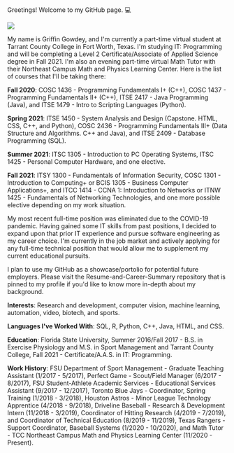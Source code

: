 Greetings! Welcome to my GitHub page. :computer:

<img src = "https://img.shields.io/badge/GitHub-100000?style=for-the-badge&logo=github&logoColor=white" />

My name is Griffin Gowdey, and I'm currently a part-time virtual student at Tarrant County College in Fort Worth, Texas. I'm studying IT: Programming and will be completing a Level 2 Certificate/Associate of Applied Science degree in Fall 2021. I'm also an evening part-time virtual Math Tutor with their Northeast Campus Math and Physics Learning Center. Here is the list of courses that I'll be taking there:

<b>Fall 2020</b>:
COSC 1436 - Programming Fundamentals I+ (C++), COSC 1437 - Programming Fundamentals II+ (C++), ITSE 2417 - Java Programming (Java), and ITSE 1479 - Intro to Scripting Languages (Python).

<b>Spring 2021</b>:
ITSE 1450 - System Analysis and Design (Capstone. HTML, CSS, C++, and Python), COSC 2436 - Programming Fundamentals III+ (Data Structure and Algorithms. C++ and Java), and ITSE 2409 - Database Programming (SQL).

<b>Summer 2021</b>:
ITSC 1305 - Introduction to PC Operating Systems, ITSC 1425 - Personal Computer Hardware, and one elective.

<b>Fall 2021</b>:
ITSY 1300 - Fundamentals of Information Security, COSC 1301 - Introduction to Computing+ or BCIS 1305 - Business Computer Applications+, and ITCC 1414 - CCNA 1: Introduction to Networks or ITNW 1425 - Fundamentals of Networking Technologies, and one more possible elective depending on my work situation.

My most recent full-time position was eliminated due to the COVID-19 pandemic. Having gained some IT skills from past positions, I decided to expand upon that prior IT experience and pursue software engineering as my career choice. I'm currently in the job market and actively applying for any full-time technical position that would allow me to supplement my current educational pursuits.

I plan to use my GitHub as a showcase/portolio for potential future employers. Please visit the Resume-and-Career-Summary repository that is pinned to my profile if you'd like to know more in-depth about my background.

<b>Interests</b>: Research and development, computer vision, machine learning, automation, video, biotech, and sports.

<b>Languages I've Worked With</b>: SQL, R, Python, C++, Java, HTML, and CSS.

<b>Education</b>: Florida State University, Summer 2016/Fall 2017 - B.S. in Exercise Physiology and M.S. in Sport Management and Tarrant County College, Fall 2021 - Certificate/A.A.S. in IT: Programming.

<b>Work History</b>: FSU Department of Sport Management - Graduate Teaching Assistant (1/2017 - 5/2017), Perfect Game - Scout/Field Manager (6/2017 - 8/2017), FSU Student-Athlete Academic Services - Educational Services Assistant (9/2017 - 12/2017), Toronto Blue Jays - Coordinator, Spring Training (1/2018 - 3/2018), Houston Astros - Minor League Technology Apprentice (4/2018 - 9/2018), Driveline Baseball - Research & Development Intern (11/2018 - 3/2019), Coordinator of Hitting Research (4/2019 - 7/2019), and Coordinator of Technical Education (8/2019 - 11/2019), Texas Rangers - Support Coordinator, Baseball Systems (1/2020 - 10/2020), and Math Tutor - TCC Northeast Campus Math and Physics Learning Center (11/2020 - Present).
